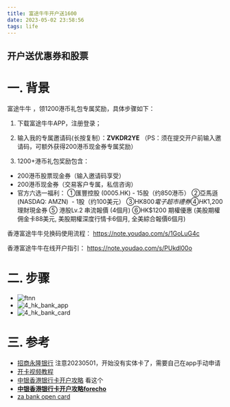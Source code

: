 ```yaml
---
title: 富途牛牛开户送1600
date: 2023-05-02 23:58:56
tags: life
---
```


## 开户送优惠券和股票

# 一. 背景
富途牛牛 ，领1200港币礼包专属奖励，具体步骤如下：
1. 下载富途牛牛APP，注册登录；
2. 输入我的专属邀请码(长按复制）：**ZVKDR2YE**
   （PS：须在提交开户前输入邀请码，可额外获得200港币现金券专属奖励）

3. 1200+港币礼包奖励包含：
- 200港币股票现金券（输入邀请码享受）
- 200港币现金券（交易客户专属，私信咨询）
- 官方六选一福利：
  ①匯豐控股 (0005.HK) - 15股（约850港币）
  ②亞馬遜 (NASDAQ: AMZN)  - 1股（约100美元）
  ③HK$800 電子超市禮券
  ④HK$1,200 理財現金券
  ⑤ 港股Lv.2 串流報價 (4個月)
  ⑥HK$1200 期權優惠 (美股期權佣金卡88美元, 美股期權深度行情卡6個月, 全美綜合報價6個月)

香港富途牛牛兑换码使用流程：
https://note.youdao.com/s/1GoLuG4c

香港富途牛牛在线开户指引：
https://note.youdao.com/s/PUkdl00o
# 二. 步骤
* ![ftnn](https://user-images.githubusercontent.com/15072465/243160076-f15d6dc5-936e-44df-a411-164199d9458b.jpg)
* ![4_hk_bank_app](https://user-images.githubusercontent.com/15072465/243160074-818f40da-f8b7-4133-a4f8-a45b536e5cc1.jpg)
* ![4_hk_bank_card](https://user-images.githubusercontent.com/15072465/243160004-1196345b-06f3-4630-98f4-eb06c9d1f44a.jpg)

# 三. 参考
* [招商永隆银行](https://guozh.net/apply-for-a-hong-kong-bank-card/) 注意20230501，开始没有实体卡了，需要自己在app手动申请
* [开卡视频教程](https://www.youtube.com/watch?v=oQASsPm0j7k)
* [中银香港银行卡开户攻略](https://acuario.xyz/others/bochk-debit-card/)  看这个
* [**中银香港银行卡开户攻略forecho**](https://blog.forecho.com/coming-to-hong-kong-to-get-a-hong-kong-bank-card.html) 
* [za bank open card](https://bank.za.group/hk/account-open)
